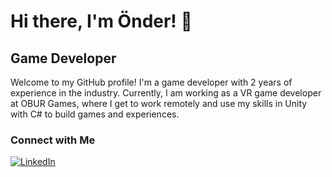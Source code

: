 # Hi there, I'm Önder! 👋

## Game Developer

Welcome to my GitHub profile! I'm a game developer with 2 years of experience in the industry. Currently, I am working as a VR game developer at OBUR Games, where I get to work remotely and use my skills in Unity with C# to build games and experiences.

### Connect with Me

[![LinkedIn][linkedin-shield]][linkedin]

[linkedin]: https://www.linkedin.com/in/yourlinkedinprofile/
[linkedin-shield]: https://img.shields.io/badge/-LinkedIn-black.svg?style=for-the-badge&logo=linkedin&colorB=555

